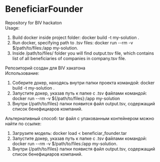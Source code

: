 # BeneficiarFounder
Repository for BIV hackaton  
Usage: 
1. Build docker inside project folder: docker build -t my-solution .
2. Run docker, specifying path to .tsv files:  docker run --rm -v $/path/to/files:/app my-solution.
3. Inside /path/to/files/ folder you will find output.tsv file, which contains list of all beneficiaries of companies in company.tsv file.

Репозиторий создан для BIV хакатона    
Использование: 
1. Соберите докер, находясь внутри папки проекта командой: docker build -t my-solution .  
2. Запустите докер, указав путь к папке с .tsv файлами командой:  docker run --rm -v ${/path/to/files}:/app my-solution
3. Внутри {/path/to/files} папки появится файл output.tsv, содержащий список бенефициаров компаний. 

Альтернативный способ: 
tar файл с упакованным контейнером можно найти по ссылке: 
1. Загрузите модель: docker load < beneficiar_founder.tar
2. Запустите докер, указав путь к папке с .tsv файлами командой: docker run --rm -v $/path/to/files:/app my-solution.
3. Внутри {/path/to/files} папки появистя файл output.tsv, содержащий список бенефициаров компаний. 
